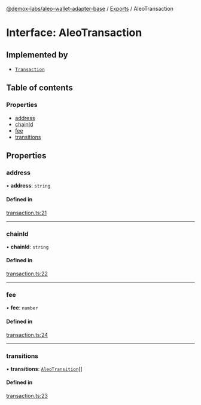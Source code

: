 [@demox-labs/aleo-wallet-adapter-base](../README.md) / [Exports](../modules.md) / AleoTransaction

# Interface: AleoTransaction

## Implemented by

- [`Transaction`](../classes/Transaction.md)

## Table of contents

### Properties

- [address](AleoTransaction.md#address)
- [chainId](AleoTransaction.md#chainid)
- [fee](AleoTransaction.md#fee)
- [transitions](AleoTransaction.md#transitions)

## Properties

### address

• **address**: `string`

#### Defined in

[transaction.ts:21](https://github.com/demox-labs/leo-wallet-adapter/blob/8b34447/packages/core/base/transaction.ts#L21)

___

### chainId

• **chainId**: `string`

#### Defined in

[transaction.ts:22](https://github.com/demox-labs/leo-wallet-adapter/blob/8b34447/packages/core/base/transaction.ts#L22)

___

### fee

• **fee**: `number`

#### Defined in

[transaction.ts:24](https://github.com/demox-labs/leo-wallet-adapter/blob/8b34447/packages/core/base/transaction.ts#L24)

___

### transitions

• **transitions**: [`AleoTransition`](AleoTransition.md)[]

#### Defined in

[transaction.ts:23](https://github.com/demox-labs/leo-wallet-adapter/blob/8b34447/packages/core/base/transaction.ts#L23)
